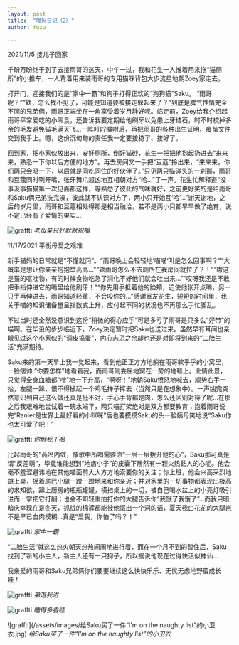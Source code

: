 ```yaml
---
layout: post
title:  "喵妈日记（2）"
author: Yuzu

---
```

2021/11/5  接儿子回家

千盼万盼终于到了去接雨哥的这天，中午一过，我和花生一人推着用来拖“猫厕所”的小推车，一人背着用来装雨哥的专用猫咪背包大步流星地朝Zoey家走去。

打开门，迎接我们的是“家中一霸”和狗子打得正欢的“狗狗猫”Saku。 “雨哥呢？”“欸，怎么找不见了，可能是知道要被接走躲起来了？”到底是脾气性情完全不同的兄弟俩，雨哥正端坐在一角享受着岁月静好呢。临走前，Zoey给我介绍起雨哥平常爱吃的小零食，还告诉我要定期给他刷牙以免患上牙结石，时不时梳掉多余的毛发避免猫毛满天飞…一阵叮咛嘱咐后，再把雨哥的各种出生证明、疫苗文件交到我手上。嗯，这份沉甸甸的责任我一定要接稳了、接好了。

回到家，把小家伙放出来，安好厕所，倒好猫砂，花生一把把他抱起扔进去“来来来，熟悉一下你以后方便的地方”。再去房间又一手把“豆蔻”拎出来，“来来来，你们两只会晤一下，以后就是同吃同住的好伙伴了。”只见两只猫碰头的一刹那，雨哥和豆蔻同时咧开嘴，张牙舞爪超凶地互相朝对方“哈…”了一声。花生忙解释道“没事没事猫猫第一次见面都这样，等熟悉了彼此的气味就好，之前更好笑的是给雨哥和Saku俩兄弟洗完澡，彼此就不认识对方了，两小只开始互‘哈’…”谢天谢地，之后的岁月里，雨哥和豆蔻相处得那是相当融洽，若不是两小只都早早做了绝育，说不定已经有了爱情的果实…

![graffti](/assets/images/老母亲只好默默祝福.jpg)
*老母亲只好默默祝福*

11/17/2021 平衡母爱之艰难

新手猫妈的日常就是“不懂就问”。“雨哥晚上会轻轻地‘喵喵‘叫是怎么回事啊？”“大概率是想让你亲亲抱抱举高高…”“欸雨哥怎么不去厕所在我房间就拉了？！”“嗷这是猫的呕吐物，有的时候食物吃急了消化不好他们就会吐出来…”“哎呀我还是不敢把手指伸进它的嘴里给他刷牙！”“你先用手抵着他的脸颊，迫使他张开点嘴，另一只手再伸进去，雨哥知道轻重，不会咬你的…”感谢室友花生，短短的时间里，我关于喵的知识储备量呈指数式上升，应付起不同的状况也不再那么手忙脚乱。

不过当时还全然没意识到这份“稍微的得心应手”可是多亏了雨哥是只多么“好带”的喵啊。在毕设的步步临近下，Zoey决定暂时把Saku也送过来。虽然早有耳闻也亲眼见过这个小家伙的“调皮捣蛋”，内心忐忑之余却也还是对即将到来的“二胎生活”充满期待。

Saku来的第一天早上我一觉起来，看到他正正方方地躺在雨哥软乎乎的小窝里，一脸痞帅 “你要怎样”地看着我，而雨哥则委屈地窝在一旁的地毯上。此情此景，只觉得全身血糖都“噌”地一下升高，“啊呀！”地朝Saku愤怒地喊去，顺势右手一抬，左腿一跺，恨不得操起一个鸡毛掸子挥去（当然只是在想象中）。一声凶完突然意识到自己这么做还真是挺不对，手心手背都是肉，怎么还区别对待了呢…在那之后我艰难地尝试着一碗水端平，两只喵打架绝对是双方都要教育；抱着雨哥说完“Ranier是世界上最好看的小咪咪”后也要摸摸Saku的头一脸姨母笑地说“Saku你也太可爱了吧！”

![graffti](/assets/images/你瞅我干哈.jpg)
*你瞅我干哈*

比起雨哥的“高冷内敛，像歌中所唱需要你“一层一层拨开他的心”，Saku那可真是谓“反差萌”，毕竟谁能想到“地痞小子”的皮囊下居然有一颗火热黏人的心呢。他会毫不羞涩避讳地在其他喵面前大大方方地索要你的关注；你上班，他会兴高采烈地跳上桌，摇着尾巴小腿一蹬一蹬地来和你亲近；并对家里的一切事物都表现出极高的求知欲，蹿上厨房的瓶瓶罐罐，横扫桌上的一切，被自己喝水盆上的小亮灯吸引进而一掌把它打翻；也会不知轻重拍打你的大腿告诉你“我饿了我饿了”...而我只暗暗庆幸现在是冬天，抓绒的棉裤都能被他抠出一个洞的话，夏天我白花花的大腿岂不是早已血肉模糊…真是“爱我，你怕了吗？！”

![graffti](/assets/images/家中一霸.jpg)
*家中一霸*

“二胎生活”就这么热火朝天热热闹闹地进行着，而在一个月不到的暂住后，Saku找到了新的小主人，新主人还有一只狗子，所以据说他现在过得快活似神仙…

我亲爱的雨哥和Saku兄弟俩你们要要继续这么快快乐乐、无忧无虑地野蛮成长哇！

![graffti](/assets/images/弟退我进.jpg)
*弟退我进*

![graffti](/assets/images/睡得多香哇.jpg)
*睡得多香哇*

![graffti](/assets/images/给Saku买了一件“I'm on the naughty list”的小卫衣.jpg)
*给Saku买了一件“I'm on the naughty list”的小卫衣*
